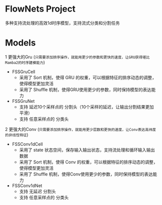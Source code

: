 # FlowNets Project
 多种支持流处理的高效1d时序模型，支持流式分类和分割任务

# Models
1 更强大的Gru (`只需要添加排序操作，就能用更少的参数和更快的速度，让GRU获得堪比Mamba2的时序建模能力`)
- FSSGruCell 
    - 采用了 Sort 机制，使得 GRU 的权重，可以根据特征的排序动态的调整，使得模型更加灵活
    - 采用了 Shuffle 机制，使得GRU使用更少的参数，同时保持模型的表达能力
- FSSGruNet
    - 支持 延迟10个采样点的 分割头（10个采样的延迟，让输出分割结果更加平滑）
    - 支持 任意采样点的 分类头


2 更强大的Conv (`只需要添加排序操作，就能用更少层数和更快的速度，让Conv表达高纬度的非线性特征`)
- FSSConv1dCell
    - 采用了 state 状态空间，保存输入输出状态，支持流处理和循环输入输出数据
    - 采用了 Sort 机制，使得 Conv 的权重，可以根据特征的排序动态的调整，使得模型更加灵活
    - 采用了 Shuffle 机制，使得Conv使用更少的参数，同时保持模型的表达能力
- FSSConv1dNet
    - 支持 无延迟 分割头
    - 支持 任意采样点的 分类头




